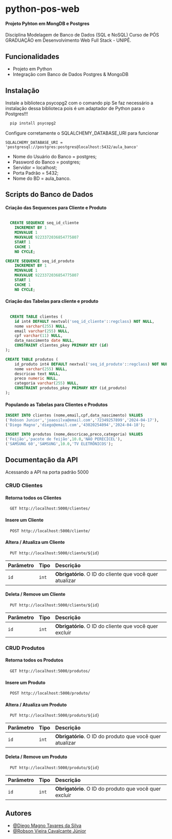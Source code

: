 # python-pos-web
#### Projeto Pyhton em MongDB e Postgres 
Disciplina Modelagem de Banco de Dados (SQL e NoSQL)
Curso de PÓS GRADUAÇÃO em Desenvolvimento Web Full Stack - UNIPÊ.

## Funcionalidades

- Projeto em Python
- Integração com Banco de Dados Postgres & MongoDB



## Instalação

Instale a biblioteca psycopg2 com o comando pip
Se faz necessário a instalação dessa biblioteca pois é um adaptador de Python para o Postgres!!!

```bash
  pip install psycopg2
```

Configure corretamente o SQLALCHEMY_DATABASE_URI para funcionar
```
SQLALCHEMY_DATABASE_URI = 'postgresql://postgres:postgres@localhost:5432/aula_banco'
```

- Nome do Usuário do Banco = postgres;
- Password do Banco = postgres;
- Servidor = localhost;
- Porta Padrão = 5432;
- Nome do BD = aula_banco.

    

## Scripts do Banco de Dados

#### Criação das Sequences para Cliente e Produto

```sql

  CREATE SEQUENCE seq_id_cliente
	INCREMENT BY 1
	MINVALUE 1
	MAXVALUE 9223372036854775807
	START 1
	CACHE 1
	NO CYCLE;

CREATE SEQUENCE seq_id_produto
	INCREMENT BY 1
	MINVALUE 1
	MAXVALUE 9223372036854775807
	START 1
	CACHE 1
	NO CYCLE;
```

#### Criação das Tabelas para cliente e produto

```sql

  CREATE TABLE clientes (
	id int4 DEFAULT nextval('seq_id_cliente'::regclass) NOT NULL,
	nome varchar(255) NULL,
	email varchar(255) NULL,
	cpf varchar(11) NULL,
	data_nascimento date NULL,
	CONSTRAINT clientes_pkey PRIMARY KEY (id)
);

CREATE TABLE produtos (
	id_produto int4 DEFAULT nextval('seq_id_produto'::regclass) NOT NULL,
	nome varchar(255) NULL,
	descricao text NULL,
	preco numeric NULL,
	categoria varchar(255) NULL,
	CONSTRAINT produtos_pkey PRIMARY KEY (id_produto)
);
```

#### Populando as Tabelas para Clientes e Produtos

```sql
INSERT INTO clientes (nome,email,cpf,data_nascimento) VALUES
('Robson Junior','joaosilva@email.com','72349257899','2024-04-17'),
('Diego Magno','diego@email.com','43020254094','2024-04-18');

INSERT INTO produtos (nome,descricao,preco,categoria) VALUES
('Feijão','pacote de feijão',10.0,'NÃO PERECÍCEL'),
('SAMSUNG 60','SAMSUNG',10.0,'TV ELETRÔNICOS');
```

## Documentação da API
Acessando a API na porta padrão 5000

### CRUD Clientes

#### Retorna todos os Clientes

```http
  GET http://localhost:5000/clientes/  
```
#### Insere um Cliente

```http
  POST http://localhost:5000/cliente/
```

#### Altera / Atualiza um Cliente

```http
  PUT http://localhost:5000/cliente/${id}
```

| Parâmetro   | Tipo       | Descrição                                   |
| :---------- | :--------- | :------------------------------------------ |
| `id`      | `int` | **Obrigatório**. O ID do cliente que você quer atualizar |

#### Deleta / Remove um Cliente

```http
  PUT http://localhost:5000/cliente/${id}
```

| Parâmetro   | Tipo       | Descrição                                   |
| :---------- | :--------- | :------------------------------------------ |
| `id`      | `int` | **Obrigatório**. O ID do cliente que você quer excluir |


### CRUD Produtos

#### Retorna todos os Produtos

```http
  GET http://localhost:5000/produtos/  
```
#### Insere um Produto

```http
  POST http://localhost:5000/produto/
```

#### Altera / Atualiza um Produto

```http
  PUT http://localhost:5000/produto/${id}
```

| Parâmetro   | Tipo       | Descrição                                   |
| :---------- | :--------- | :------------------------------------------ |
| `id`      | `int` | **Obrigatório**. O ID do produto que você quer atualizar |

#### Deleta / Remove um Produto

```http
  PUT http://localhost:5000/produto/${id}
```

| Parâmetro   | Tipo       | Descrição                                   |
| :---------- | :--------- | :------------------------------------------ |
| `id`      | `int` | **Obrigatório**. O ID do produto que você quer excluir |





## Autores

- [@Diego Magno Tavares da Silva](https://www.github.com/diojp)
- [@Robson Vieira Cavalcante Júnior](https://www.github.com/diojp)

